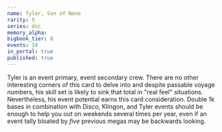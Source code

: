 ```yaml
---
name: Tyler, Son of None
rarity: 5
series: dsc
memory_alpha:
bigbook_tier: 8
events: 24
in_portal: true
published: true
---
```


Tyler is an event primary, event secondary crew. There are no other interesting corners of this card to delve into and despite passable voyage numbers, his skill set is likely to sink that total in "real feel" situations. Nevertheless, his event potential earns this card consideration. Double 1k bases in combination with Disco, Klingon, and Tyler events should be enough to help you out on weekends several times per year, even if an event tally bloated by _five_ previous megas may be backwards looking.
